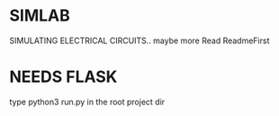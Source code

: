 # SIMLAB
SIMULATING ELECTRICAL CIRCUITS.. maybe more
Read ReadmeFirst


# NEEDS FLASK 

type python3 run.py in the root project dir
